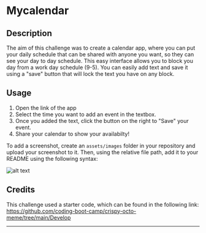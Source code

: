# Mycalendar

## Description

The aim of this challenge was to create a calendar app, where you can put your daily schedule that can be shared with anyone you want, so they can see your day to day schedule. This easy interface allows you to block you day from a work day schedule (9-5). You can easily add text and save it using a "save" button that will lock the text you have on any block.


## Usage

1. Open the link of the app
2. Select the time you want to add an event in the textbox.
3. Once you added the text, click the button on the right to "Save" your event.
4. Share your calendar to show your availabilty!

To add a screenshot, create an `assets/images` folder in your repository and upload your screenshot to it. Then, using the relative file path, add it to your README using the following syntax:

![alt text](assets/images/screenshot.png)

## Credits

This challenge used a starter code, which can be found in the following link: https://github.com/coding-boot-camp/crispy-octo-meme/tree/main/Develop

---
